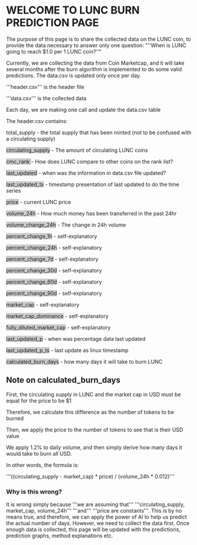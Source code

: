# WELCOME TO LUNC BURN PREDICTION PAGE


The purpose of this page is to share the collected data on the LUNC coin, to provide the data necessary to answer only one question: "''When is LUNC going to reach $1.0 per 1 LUNC coin?''"


Currently, we are collecting the data from Coin Marketcap, and it will take several months after the burn algorithm is implemented to do some valid predictions. The data.csv is updated only once per day.


'''header.csv''' is the header file


'''data.csv''' is the collected data




Each day, we are making one call and update the data.csv table




The header.csv contains:

total_supply - the total supply that has been minted (not to be confused with a circulating supply)


<span style="background-color:#cccccc;">circulating_supply</span> - The amount of circulating LUNC coins


<span style="background-color:#cccccc;">cmc_rank </span>- How does LUNC compare to other coins on the rank list?


<span style="background-color:#cccccc;">last_updated</span> - when was the information in data.csv file updated?


<span style="background-color:#cccccc;">last_updated_ts</span> - timestamp presentation of last updated to do the time series


<span style="background-color:#cccccc;">price</span> - current LUNC price


<span style="background-color:#cccccc;">volume_24h</span> - How much money has been transferred in the past 24hr


<span style="background-color:#cccccc;">volume_change_24h</span> - The change in 24h volume


<span style="background-color:#cccccc;">percent_change_1h</span> - self-explanatory


<span style="background-color:#cccccc;">percent_change_24h</span> - self-explanatory


<span style="background-color:#cccccc;">percent_change_7d</span> - self-explanatory


<span style="background-color:#cccccc;">percent_change_30d</span> - self-explanatory


<span style="background-color:#cccccc;">percent_change_60d</span> - self-explanatory


<span style="background-color:#cccccc;">percent_change_90d</span> - self-explanatory


<span style="background-color:#cccccc;">market_cap</span> - self-explanatory


<span style="background-color:#cccccc;">market_cap_dominance</span> - self-explanatory


<span style="background-color:#cccccc;">fully_diluted_market_cap</span> - self-explanatory


<span style="background-color:#cccccc;">last_updated_p</span> - when was percentage data last updated


<span style="background-color:#cccccc;">last_updated_p_ts</span> - last update as linux timestamp


<span style="background-color:#cccccc;">calculated_burn_days</span> - how many days it will take to burn LUNC



## Note on calculated_burn_days


First, the circulating supply in LUNC and the market cap in USD must be equal for the price to be $1


Therefore, we calculate this difference as the number of tokens to be burned


Then, we apply the price to the number of tokens to see that is their USD value


We apply 1.2% to daily volume, and then simply derive how many days it would take to burn all USD.




In other words, the formula is:

'''((circulating_supply - market_cap) * price) / (volume_24h * 0.012)'''


### Why is this wrong?

It is wrong simply because '''we are assuming that''' '''circulating_supply, market_cap, volume_24h''' '''and''' '''price are constants'''. This is by no means true, and therefore, we can apply the power of AI to help us predict the actual number of days. However, we need to collect the data first. Once enough data is collected, this page will be updated with the predictions, prediction graphs, method explanations etc.



